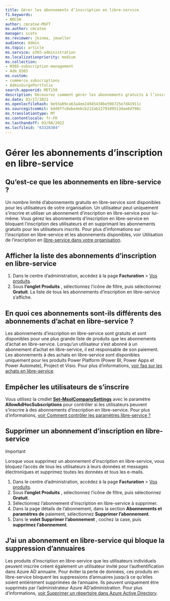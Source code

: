```yaml
---
title: Gérer les abonnements d’inscription en libre-service
f1.keywords:
- NOCSH
author: cmcatee-MSFT
ms.author: cmcatee
manager: scotv
ms.reviewer: jkinma, jmueller
audience: Admin
ms.topic: article
ms.service: o365-administration
ms.localizationpriority: medium
ms.collection:
- M365-subscription-management
- Adm_O365
ms.custom:
- commerce_subscriptions
- AdminSurgePortfolio
search.appverid: MET150
description: Découvrez comment gérer les abonnements gratuits à l’inscription en libre-service pour votre organisation.
ms.date: 03/17/2021
ms.openlocfilehash: be93a09ca63a4ee24945438be59b725e7d41911c
ms.sourcegitcommit: bdd6ffc6ebe4e6cb212ab22793d9513dae6d798c
ms.translationtype: MT
ms.contentlocale: fr-FR
ms.lasthandoff: 03/08/2022
ms.locfileid: "63328384"
---
```

# <a name="manage-self-service-sign-up-subscriptions"></a>Gérer les abonnements d’inscription en libre-service

## <a name="what-are-self-service-sign-up-subscriptions"></a>Qu’est-ce que les abonnements en libre-service ?

Un nombre limité d’abonnements gratuits en libre-service sont disponibles pour les utilisateurs de votre organisation. Un utilisateur peut uniquement s’inscrire et utiliser un abonnement d’inscription en libre-service pour lui-même. Vous gérez les abonnements d’inscription en libre-service en bloquant l’inscription des utilisateurs et en supprimant les abonnements gratuits pour les utilisateurs inscrits. Pour plus d’informations sur l’inscription en libre-service et les abonnements disponibles, voir Utilisation de l’inscription en [libre-service dans votre organisation](../../admin/misc/self-service-sign-up.md).

## <a name="view-a-list-of-self-service-sign-up-subscriptions"></a>Afficher la liste des abonnements d’inscription en libre-service

1. Dans le centre d’administration, accédez à la page **Facturation** > <a href="https://go.microsoft.com/fwlink/p/?linkid=842054" target="_blank">Vos produits</a>.
2. Sous **l’onglet Produits** , sélectionnez l’icône de filtre, puis sélectionnez **Gratuit**. La liste de tous les abonnements d’inscription en libre-service s’affiche.

## <a name="how-are-these-subscriptions-different-from-self-service-purchase-subscriptions"></a>En quoi ces abonnements sont-ils différents des abonnements d’achat en libre-service ?

Les abonnements d’inscription en libre-service sont gratuits et sont disponibles pour une plus grande liste de produits que les abonnements d’achat en libre-service. Lorsqu’un utilisateur s’est abonné à un abonnement d’achat en libre-service, il est responsable de son paiement. Les abonnements à des achats en libre-service sont disponibles uniquement pour les produits Power Platform (Power BI, Power Apps et Power Automate), Project et Visio. Pour plus d’informations, [voir faq sur les achats en libre-service](self-service-purchase-faq.yml).

## <a name="block-users-from-signing-up"></a>Empêcher les utilisateurs de s’inscrire

Vous utilisez la cmdlet [**Set-MsolCompanySettings**](/powershell/module/msonline/set-msolcompanysettings?preserve-view=true&view=azureadps-1.0) avec le paramètre **AllowAdHocSubscriptions** pour contrôler si les utilisateurs peuvent s’inscrire à des abonnements d’inscription en libre-service. Pour plus d’informations, [voir Comment contrôler les paramètres libre-service ?](/azure/active-directory/users-groups-roles/directory-self-service-signup#how-do-i-control-self-service-settings)

## <a name="delete-a-self-service-sign-up-subscription"></a>Supprimer un abonnement d’inscription en libre-service

> [!IMPORTANT]
> Lorsque vous supprimez un abonnement d’inscription en libre-service, vous bloquez l’accès de tous les utilisateurs à leurs données et messages électroniques et supprimez toutes les données et tous les e-mails.

1. Dans le centre d’administration, accédez à la page **Facturation** > <a href="https://go.microsoft.com/fwlink/p/?linkid=842054" target="_blank">Vos produits</a>.
2. Sous **l’onglet Produits** , sélectionnez l’icône de filtre, puis sélectionnez **Gratuit**.
3. Sélectionnez l’abonnement d’inscription en libre-service à supprimer. 
4. Dans la page détails de l’abonnement, dans la section **Abonnements et paramètres de** paiement, sélectionnez **Supprimer l’abonnement**.
5. Dans le **volet Supprimer l’abonnement** , cochez la case, puis **supprimez l’abonnement**.

## <a name="i-have-a-self-service-sign-up-subscription-that-blocks-directory-deletion"></a>J’ai un abonnement en libre-service qui bloque la suppression d’annuaires

Les produits d’inscription en libre-service que les utilisateurs individuels peuvent inscrire créent également un utilisateur invité pour l’authentification dans Azure AD annuaire. Pour éviter la perte de données, ces produits en libre-service bloquent les suppressions d’annuaires jusqu’à ce qu’elles soient entièrement supprimées de l’annuaire. Ils peuvent uniquement être supprimés par l’administrateur Azure AD’administration. Pour plus d’informations, [voir Supprimer un répertoire dans Azure Active Directory](/azure/active-directory/users-groups-roles/directory-delete-howto).

